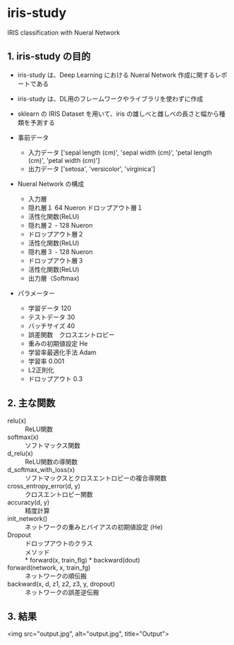 # iris-study
IRIS classification with Nueral Network 

## 1. iris-study の目的
* iris-study は、Deep Learning における Nueral Network 作成に関するレポートである
* iris-study は、DL用のフレームワークやライブラリを使わずに作成
* sklearn の IRIS Dataset を用いて、iris の雄しべと雌しべの長さと幅から種類を予測する
* 事前データ
    * 入力データ ['sepal length (cm)', 'sepal width (cm)', 'petal length (cm)', 'petal width (cm)']
    * 出力データ ['setosa', 'versicolor', 'virginica']

* Nueral Network の構成
    + 入力層
    + 隠れ層１ 64 Nueron
    ドロップアウト層１
    + 活性化関数(ReLU)
    + 隠れ層２ - 128 Nueron
    + ドロップアウト層２
    + 活性化関数(ReLU)
    + 隠れ層３ - 128 Nueron
    + ドロップアウト層３
    + 活性化関数(ReLU)
    + 出力層（Softmax)

* パラメーター
    * 学習データ 120
    * テストデータ 30
    * バッチサイズ 40
    * 誤差関数　クロスエントロピー
    * 重みの初期値設定  He
    * 学習率最適化手法 Adam
    * 学習率 0.001
    * L2正則化
    * ドロップアウト 0.3
    

## 2. 主な関数
<dl>
    <dt>relu(x)</dt>
    <dd>ReLU関数</dd>
    <dt>softmax(x)</dt>
    <dd>ソフトマックス関数</dd>
    <dt>d_relu(x)</dt>
    <dd>ReLU関数の導関数</dd>
    <dt>d_softmax_with_loss(x)</dt>
    <dd>ソフトマックスとクロスエントロピーの複合導関数</dd>
    <dt>cross_entropy_error(d, y)</dt>
    <dd>クロスエントロピー関数</dd>
    <dt>accuracy(d, y)</dt>
    <dd>精度計算</dd>
    <dt>init_network()</dt>
    <dd>ネットワークの重みとバイアスの初期値設定 (He)</dd>
    <dt>Dropout</dt>
    <dd>ドロップアウトのクラス</dd>
    <dd>メソッド</br>
            * forward(x, train_flg)
            * backward(dout)
    </dd>
    <dt>forward(network, x, train_fg)</dt>
    <dd>ネットワークの順伝搬</dd>
    <dt>backward(x, d, z1, z2, z3, y, dropout)</dt>
    <dd>ネットワークの誤差逆伝搬</dd>
</dl>

## 3. 結果
<img src="output.jpg", alt="output.jpg", title="Output">

